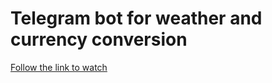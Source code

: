 # Telegram bot for weather and currency conversion

[Follow the link to watch](https://coder1382.github.io/Currecncy-and-Weather-TeleBot/)
